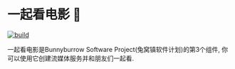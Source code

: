# 一起看电影 🎦

[![build](https://github.com/sun1638650145/bunnyburrow-watch2gether/actions/workflows/build.yml/badge.svg)](https://github.com/sun1638650145/bunnyburrow-watch2gether/actions/workflows/build.yml)

一起看电影是Bunnyburrow Software Project(兔窝镇软件计划)的第3个组件, 你可以使用它创建流媒体服务并和朋友们一起看.

